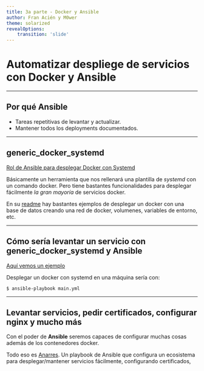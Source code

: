 ```yaml
---
title: 3a parte - Docker y Ansible
author: Fran Acién y M0wer
theme: solarized
revealOptions:
    transition: 'slide'
---
```


# Automatizar despliege de servicios con Docker y Ansible

----

## Por qué Ansible

* Tareas repetitivas de levantar y actualizar.
* Mantener todos los deployments documentados.

----

## generic_docker_systemd

[Rol de Ansible para desplegar Docker con Systemd](https://github.com/anarres-org/generic_docker_systemd)

Básicamente un herramienta que nos rellenará una plantilla de *systemd* con un comando docker. Pero tiene bastantes funcionalidades para desplegar fácilmente *la gran mayoría* de servicios docker.

En su [readme](https://github.com/anarres-org/generic_docker_systemd/blob/master/README.md) hay bastantes ejemplos de desplegar un docker con una base de datos creando una red de docker, volumenes, variables de entorno, etc.

----

## Cómo sería levantar un servicio con generic_docker_systemd y Ansible

[Aquí vemos un ejemplo](./ejemplos/3_ansible_docker/main.yml)

Desplegar un docker con systemd en una máquina sería con:

```
$ ansible-playbook main.yml
```

---

## Levantar servicios, pedir certificados, configurar nginx y mucho más

Con el poder de **Ansible** seremos capaces de configurar muchas cosas además de los contenedores docker.

Todo eso es [Anarres](https://github.com/anarres-org/anarres). Un playbook de Ansible que configura un ecosistema para desplegar/mantener servicios fácilmente, configurando certificados,
